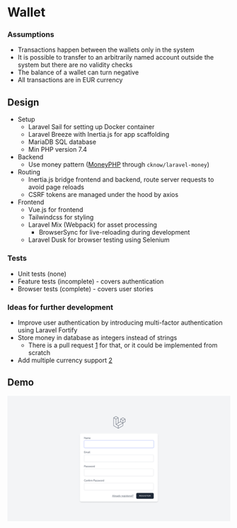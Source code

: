 # Wallet

### Assumptions

- Transactions happen between the wallets only in the system
- It is possible to transfer to an arbitrarily named account outside the system but there are no validity checks
- The balance of a wallet can turn negative
- All transactions are in EUR currency

## Design

- Setup
    - Laravel Sail for setting up Docker container
    - Laravel Breeze with Inertia.js for app scaffolding
    - MariaDB SQL database
    - Min PHP version 7.4
- Backend
    - Use money pattern ([MoneyPHP][moneyphp] through `cknow/laravel-money`)
- Routing
    - Inertia.js bridge frontend and backend, route server requests to avoid page reloads
    - CSRF tokens are managed under the hood by axios
- Frontend
    - Vue.js for frontend
    - Tailwindcss for styling
    - Laravel Mix (Webpack) for asset processing
        - BrowserSync for live-reloading during development
    - Laravel Dusk for browser testing using Selenium

[moneyphp]: http://moneyphp.org/

### Tests

- Unit tests (none)
- Feature tests (incomplete) - covers authentication
- Browser tests (complete) - covers user stories

### Ideas for further development

- Improve user authentication by introducing multi-factor authentication using Laravel Fortify
- Store money in database as integers instead of strings
    - There is a pull request [1] for that, or it could be implemented from scratch
- Add multiple currency support [2]

[1]: https://github.com/cknow/laravel-money/pull/74

[2]: https://moneyphp.org/en/stable/features/currency-conversion.html

## Demo

![Wallet demo](wallet-demo.gif)
